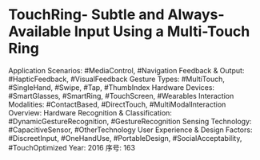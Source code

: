 # TouchRing- Subtle and  Always-Available Input Using a Multi-Touch Ring

Application Scenarios: #MediaControl, #Navigation
Feedback & Output: #HapticFeedback, #VisualFeedback
Gesture Types: #MultiTouch, #SingleHand, #Swipe, #Tap, #ThumbIndex
Hardware Devices: #SmartGlasses, #SmartRing, #TouchScreen, #Wearables
Interaction Modalities: #ContactBased, #DirectTouch, #MultiModalInteraction
Overview: Hardware
Recognition & Classification: #DynamicGestureRecognition, #GestureRecognition
Sensing Technology: #CapacitiveSensor, #OtherTechnology
User Experience & Design Factors: #DiscreetInput, #OneHandUse, #PortableDesign, #SocialAcceptability, #TouchOptimized
Year: 2016
序号: 163